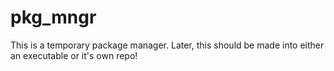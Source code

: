 # pkg_mngr

This is a temporary package manager. Later, this should be made into either an executable or it's own repo!